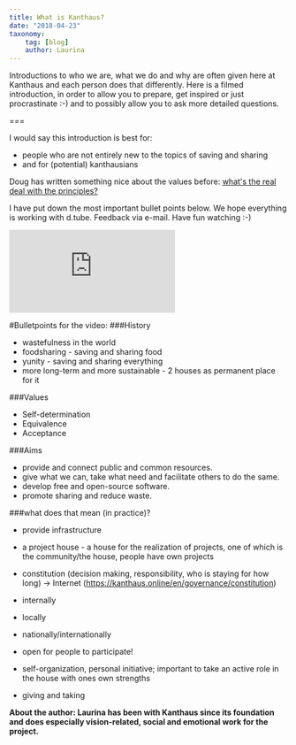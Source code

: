 ```yaml
---
title: What is Kanthaus?
date: "2018-04-23"
taxonomy:
    tag: [blog]
    author: Laurina
---
```


Introductions to who we are, what we do and why are often given here at Kanthaus and each person does that differently. Here is a filmed introduction, in order to allow you to prepare, get inspired or just procrastinate :-) and to possibly allow you to ask more detailed questions.

===

I would say this introduction is best for:
- people who are not entirely new to the topics of saving and sharing
- and for (potential) kanthausians

Doug has written something nice about the values before: [what's the real deal with the principles?](/governance/governancefaq)

I have put down the most important bullet points below. We hope everything is working with d.tube. Feedback via e-mail.
Have fun watching :-)

<div class="grav-youtube">
    <iframe src="https://emb.d.tube/#!/kanthaus/ibv3q9vr" frameborder="0" allowfullscreen></iframe>
</div>

#Bulletpoints for the video:
###History
- wastefulness in the world
- foodsharing - saving and sharing food
- yunity - saving and sharing everything
- more long-term and more sustainable - 2 houses as permanent place for it

###Values
- Self-determination
- Equivalence
- Acceptance

###Aims
- provide and connect public and common resources.
- give what we can, take what need and facilitate others to do the same.
- develop free and open-source software.
- promote sharing and reduce waste.

###what does that mean (in practice)?
- provide infrastructure
- a project house - a house for the realization of projects, one of which is the community/the house, people have own projects
- constitution (decision making, responsibility, who is staying for how long)
  -> Internet (https://kanthaus.online/en/governance/constitution)
- internally
- locally
- nationally/internationally

- open for people to participate!
- self-organization, personal initiative; important to take an active role in the house with ones own strengths
- giving and taking

**About the author: Laurina has been with Kanthaus since its foundation and does especially vision-related, social and emotional work for the project.**
